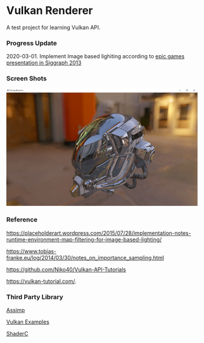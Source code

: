 # Vulkan Renderer

A test project for learning Vulkan API.

### Progress Update
2020-03-01. Implement Image based lighiting according to [epic games presentation in Siggraph 2013](https://cdn2-unrealengine-1251447533.file.myqcloud.com/Resources/files/2013SiggraphPresentationsNotes-26915738.pdf)

### Screen Shots
<img src="https://github.com/nxddsnc/vulkan-renderer/blob/master/ScreenShots/screenShot_IBL.png"></img>

### Reference
 https://placeholderart.wordpress.com/2015/07/28/implementation-notes-runtime-environment-map-filtering-for-image-based-lighting/
 
 https://www.tobias-franke.eu/log/2014/03/30/notes_on_importance_sampling.html
 
 https://github.com/Niko40/Vulkan-API-Tutorials

 https://vulkan-tutorial.com/.

### Third Party Library
[Assimp](https://github.com/assimp/assimp)

[Vulkan Examples](https://github.com/SaschaWillems/Vulkan)

[ShaderC](https://github.com/google/shaderc)



